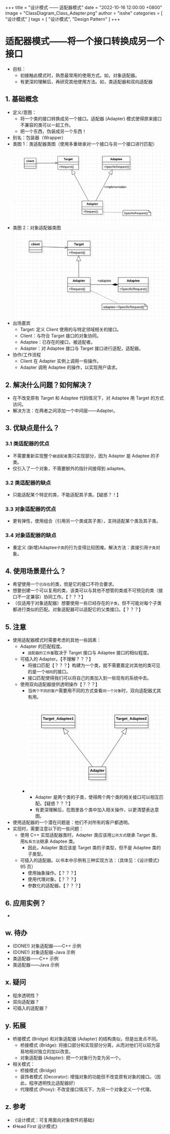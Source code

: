 +++
title = "设计模式 —— 适配器模式"
date = "2022-10-16 12:00:00 +0800"
image = "ClassDiagram_Class_Adapter.png"
author = "isshe"
categories = [ "设计模式" ]
tags = [ "设计模式", "Design Pattern" ]
+++


# 适配器模式——将一个接口转换成另一个接口
* 目标：
    * 初接触此模式时，熟悉最常用的使用方式。如，对象适配器。
    * 有更深的理解后，再研究其他使用方法。如，类适配器和双向适配器
## 1. 基础概念
* 定义/意图：
    * 将一个类的接口转换成另一个接口。适配器 (Adapter) 模式使得原来接口不兼容的类可以一起工作。
    * 把一个东西，伪装成另一个东西！
* 别名：包装器（Wrapper）
* 类图 1：类适配器类图（使用多重继承对一个接口与另一个接口进行匹配）
![类图](ClassDiagram_Class_Adapter.png)
* 类图 2：对象适配器类图
![类图](ClassDiagram_Object_Adapter.png)
* 出场嘉宾
    * Target: 定义 Client 使用的与特定领域相关的接口。
    * Client：与符合 Target 接口的对象协同。
    * Adaptee：已存在的接口，被适配者。
    * Adapter：对 Adaptee 接口与 Target 接口进行适配，适配器。
* 协作/工作流程
    * Client 在 Adapter 实例上调用一些操作。
    * Adapter 调用 Adaptee 的操作，以实现用户请求。

## 2. 解决什么问题？如何解决？
* 在不改变原有 Target 和 Adaptee 代码情况下，对 Adaptee 用 Target 的方式访问。
* 解决方法：在两者之间添加一个中间层——Adapter。


## 3. 优缺点是什么？
### 3.1 类适配器的优点
* 不需要重新实现整个`被适配者`类只实现部分，因为 Adapter 是 Adaptee 的子类。
* 仅引入了一个对象，不需要额外的指针间接得到 adaptee。

### 3.2 类适配器的缺点
* 只能适配某个特定的类，不能适配其子类。【疑惑？！】

### 3.3 对象适配器的优点
* 更有弹性，使用组合（引用另一个类或其子类），支持适配某个类及其子类。

### 3.4 对象适配器的缺点
* 重定义 (新增)Adaptee`子类`的行为变得比较困难。解决方法：直接引用`子类`对象。

## 4. 使用场景是什么？
* 希望使用一个`已存在`的类，但是它的接口不符合要求。
* 想要创建一个可以复用的类，该类可以与其他不想管的类或不可预见的类（接口不一定兼容）协同工作。【？？？】
* （仅适用于对象适配器）想要使用一些已经存在的`子类`，但不可能对每个子类都进行类似的匹配。对象适配器可以适配它的父类接口。【？？？】


## 5. 注意
* 使用适配器模式时需要考虑的其他一些因素：
    * Adapter 的匹配程度。
        * `适配器的工作量`取决于 Target 接口与 Adaptee 接口的相似程度。
    * 可插入的 Adapter。【不理解？？？】
        * 将接口匹配【？？？】构建为一个类，就不需要嘉定对其他的类可见的是一个`相同`的接口。
        * 接口匹配使得我们可以将自己的类加入到一些现有的系统中去。
    * 使用双向适配器提供透明操作【？？？】
        * 当`两个不同的客户`需要用不同的方式查看`同一个对象`时，双向适配器尤其有用。
        * ![双向适配器](ClassDiagram_Multi_Adaptee.png)
            * Adapter 是两个类的子类，使得两个两个类的相关接口可以相互匹配。【疑惑？？？】
            * 有更深理解后，在图里各个类中加入相关操作，以更清楚表达意图。
* 使用适配器的一个潜在问题是：他们不对所有的客户都透明。
* 实现时，需要注意以下的一些问题：
    * 使用 C++ 实现适配器类时，Adapter 类应该用`公共方式`继承 Target 类、用`私有方法`继承 Adaptee 类。
        * 因此，Adapter 类应该是 Target 类的子类型，但不是 Adaptee 类的子类型。
    * 可插入的适配器。以书本中示例有三种实现方法：（具体见：《设计模式》95 页）
        * 使用抽象操作。【？？？】
        * 使用代理对象。【？？？】
        * 参数化的适配器。【？？？】
## 6. 应用实例？
* 

## w. 待办
* (DONE!) 对象适配器——C++ 示例
* (DONE!) 对象适配器-Java 示例
* 类适配器——C++ 示例
* 类适配器——Java 示例

## x. 疑问
* 程序透明性？
* 双向适配器？
* 可插入的适配器？

## y. 拓展
* 桥接模式 (Bridge) 和对象适配器 (Adapter) 的结构类似，但是出发点不同。
    * 桥接模式 (Bridge): 将接口部分和实现部分分离，从而对他们可以较为容易地相对独立的加以改变。
    * 对象适配器 (Adapter): 把一个对象行为变为另一个。
* 相关模式：
    * 桥接模式 (Bridge)
    * 装饰者模式 (Decorator): 增强对象的功能但不改变原有对象的接口。（因此，程序透明性比适配器好）
    * 代理模式 (Proxy): 不改变接口情况下，为另一个对象定义一个代理。

## z. 参考
* 《设计模式：可复用面向对象软件的基础》
* 《Head First 设计模式》

